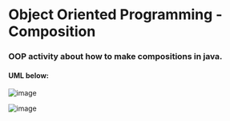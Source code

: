# Object Oriented Programming - Composition 

### OOP activity about how to make compositions in java.

#### UML below: 

![image](https://user-images.githubusercontent.com/98539735/214911463-fed55fb0-5e7d-4a2b-80b9-abc66c68388a.png)

![image](https://user-images.githubusercontent.com/98539735/214911996-524f98b8-a981-4a48-a6fb-817f39c60892.png)
